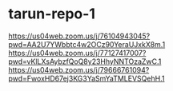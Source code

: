 # tarun-repo-1
https://us04web.zoom.us/j/76104943045?pwd=AA2U7YWbbtc4w2OCz90YeraUJxkX8m.1
https://us04web.zoom.us/j/77127417007?pwd=vKlLXsAybzfQoQ8y23HhyNNTOzaZwC.1
https://us04web.zoom.us/j/79666761094?pwd=FwoxHD67ej3KG3YaSmYaTMLEVSQehH.1